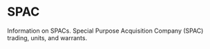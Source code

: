 # SPAC
Information on SPACs. Special Purpose Acquisition Company (SPAC) trading, units, and warrants.
